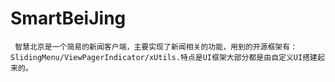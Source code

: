 # SmartBeiJing
     智慧北京是一个简易的新闻客户端，主要实现了新闻相关的功能，用到的开源框架有：SlidingMenu/ViewPagerIndicator/xUtils.特点是UI框架大部分都是由自定义UI搭建起来的。
